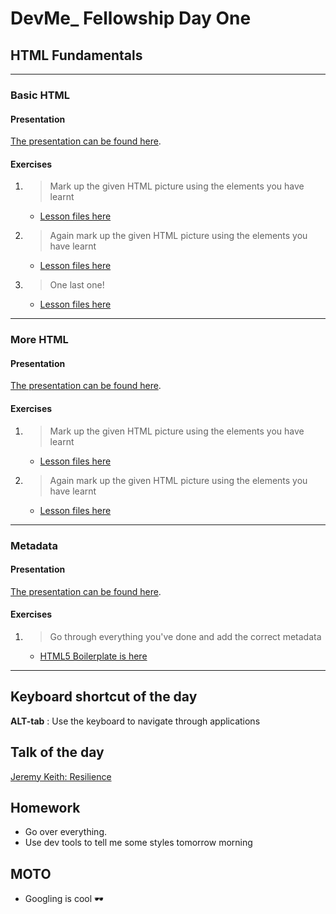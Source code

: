 # DevMe_ Fellowship Day One
## HTML Fundamentals

---

### Basic HTML

#### Presentation

[The presentation can be found here](https://gitpitch.com/develop-me/fellowship-wk1-beg-html-css?p=day01/01basicHTML).

#### Exercises

1. > Mark up the given HTML picture using the elements you have learnt
	- [Lesson files here](01basicHTML/01exercise)
2. > Again mark up the given HTML picture using the elements you have learnt
	- [Lesson files here](01basicHTML/02exercise)
3. > One last one!
	- [Lesson files here](01basicHTML/03exercise)

---

### More HTML

#### Presentation

[The presentation can be found here](https://gitpitch.com/develop-me/fellowship-wk1-beg-html-css?p=day01/02moreHTML).

#### Exercises

1. > Mark up the given HTML picture using the elements you have learnt
	- [Lesson files here](02moreHTML/01exercise)
2. > Again mark up the given HTML picture using the elements you have learnt
	- [Lesson files here](02moreHTML/02exercise)

---

### Metadata

#### Presentation

[The presentation can be found here](https://gitpitch.com/develop-me/fellowship-wk1-beg-html-css?p=day01/03metadata).

#### Exercises

1. > Go through everything you've done and add the correct metadata
	- [HTML5 Boilerplate is here](https://github.com/h5bp/html5-boilerplate/blob/master/src/index.html)

---

## Keyboard shortcut of the day

**ALT-tab** : Use the keyboard to navigate through applications

## Talk of the day

[Jeremy Keith: Resilience](https://www.youtube.com/watch?v=W7wj7EDrSko)

## Homework

- Go over everything.
- Use dev tools to tell me some styles tomorrow morning

## MOTO

- Googling is cool 🕶